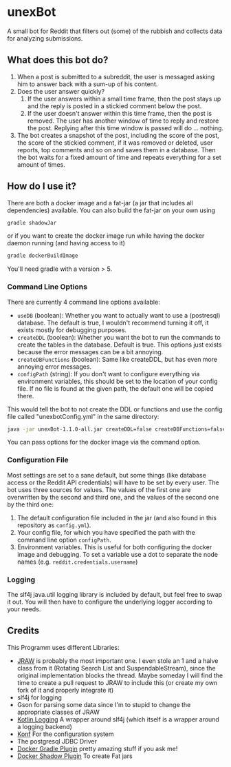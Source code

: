 # unexBot

A small bot for Reddit that filters out (some) of the rubbish and collects data for analyzing submissions.

## What does this bot do?

1. When a post is submitted to a subreddit, the user is messaged asking him to answer back with a sum-up of his content.
2. Does the user answer quickly?
    1. If the user answers within a small time frame, then the post stays up and the reply is posted in a stickied comment below the post.
    2. If the user doesn't answer within this time frame, then the post is removed. The user has another window of time to reply and restore the post. Replying after this time window is passed will do ... nothing.
3. The bot creates a snapshot of the post, including the score of the post, the score of the stickied comment, if it was removed or deleted, user reports, top comments and so on and saves them in a database. Then the bot waits for a fixed amount of time and repeats everything for a set amount of times.

## How do I use it?

There are both a docker image and a fat-jar (a jar that includes all dependencies) available. You can also build the fat-jar on your own using 

```bash
gradle shadowJar
```

or if you want to create the docker image run while having the docker daemon running (and having access to it)
```bash
gradle dockerBuildImage
```

You'll need gradle with a version > 5.

### Command Line Options

There are currently 4 command line options available:

- `useDB` (boolean): Whether you want to actually want to use a (postresql) database. The default is true, I wouldn't recommend turning it off, it exists mostly for debugging purposes.
- `createDDL` (boolean): Whether you want the bot to run the commands to create the tables in the database. Default is true. This options just exists because the error messages can be a bit annoying.
- `createDBFunctions` (boolean): Same like createDDL, but has even more annoying error messages.
- `configPath` (string): If you don't want to configure everything via environment variables, this should be set to the location of your config file. If no file is found at the given path, the default one will be copied there.

This would tell the bot to not create the DDL or functions and use the config file called "unexbotConfig.yml" in the same directory:

```bash
java -jar unexBot-1.1.0-all.jar createDDL=false createDBFunctions=false configPath="unexbotConfig.yml"
```

You can pass options for the docker image via the command option.

### Configuration File

Most settings are set to a sane default, but some things (like database access or the Reddit API credentials) will have to be set by every user.
The bot uses three sources for values. The values of the first one are overwritten by the second and third one, and the values of the second one by the third one:

1. The default configuration file included in the jar (and also found in this repository as `config.yml`).
2. Your config file, for which you have specified the path with the command line option `configPath`.
3. Environment variables. This is useful for both configuring the docker image and debugging. To set a variable use a dot to separate the node names (e.g. `reddit.credentials.username`)

### Logging

The slf4j java.util logging library is included by default, but feel free to swap it out. You will then have to configure the underlying logger according to your needs.

## Credits

This Programm uses different Libraries:

- [JRAW](https://github.com/mattbdean/JRAW) is probably the most important one. I even stole an 1 and a halve class from it (Rotating Search List and SuspendableStream), since the original implementation blocks the thread. Maybe someday I will find the time to create a pull request to JRAW to include this (or create my own fork of it and properly integrate it)
- slf4j for logging
- Gson for parsing some data since I'm to stupid to change the appropriate classes of JRAW
- [Kotlin Logging](https://github.com/MicroUtils/kotlin-logging) A wrapper around slf4j (which itself is a wrapper around a logging backend)
- [Konf](https://github.com/uchuhimo/konf) For the configuration system
- The postgresql JDBC Driver
- [Docker Gradle Plugin](https://github.com/bmuschko/gradle-docker-plugin) pretty amazing stuff if you ask me!
- [Docker Shadow Plugin](https://github.com/johnrengelman/shadow) To create Fat jars




